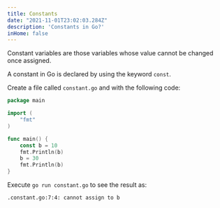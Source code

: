 ```yaml
---
title: Constants
date: "2021-11-01T23:02:03.284Z"
description: 'Constants in Go?'
inHome: false
---
```


Constant variables are those variables whose value cannot be changed once assigned. 

A constant in Go is declared by using the keyword `const`.

Create a file called `constant.go` and with the following code:

```go
package main

import (
	"fmt"
)

func main() {
	const b = 10
	fmt.Println(b)
	b = 30
	fmt.Println(b)
}
```

Execute `go run constant.go` to see the result as:

```
.constant.go:7:4: cannot assign to b
```
